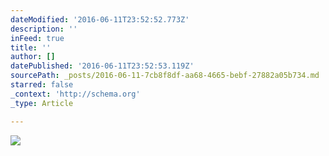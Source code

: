 ```yaml
---
dateModified: '2016-06-11T23:52:52.773Z'
description: ''
inFeed: true
title: ''
author: []
datePublished: '2016-06-11T23:52:53.119Z'
sourcePath: _posts/2016-06-11-7cb8f8df-aa68-4665-bebf-27882a05b734.md
starred: false
_context: 'http://schema.org'
_type: Article

---
```

![](https://the-grid-user-content.s3-us-west-2.amazonaws.com/7fb0b66b-5576-4823-99f0-a13acb506063.jpg)